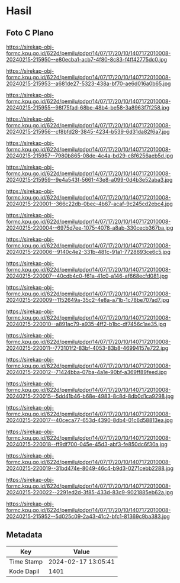 # Hasil

## Foto C Plano

https://sirekap-obj-formc.kpu.go.id/622d/pemilu/pdpr/14/07/17/20/10/1407172010008-20240215-215950--e80ecba1-acb7-4f80-8c83-f4ff42775dc0.jpg

https://sirekap-obj-formc.kpu.go.id/622d/pemilu/pdpr/14/07/17/20/10/1407172010008-20240215-215953--a681de27-5323-438a-bf70-ae6d016a0b65.jpg

https://sirekap-obj-formc.kpu.go.id/622d/pemilu/pdpr/14/07/17/20/10/1407172010008-20240215-215955--98f75fad-68be-48b4-be58-3a8963f7f258.jpg

https://sirekap-obj-formc.kpu.go.id/622d/pemilu/pdpr/14/07/17/20/10/1407172010008-20240215-215956--cf8bfd28-3845-4234-b539-6d31da82f6a7.jpg

https://sirekap-obj-formc.kpu.go.id/622d/pemilu/pdpr/14/07/17/20/10/1407172010008-20240215-215957--7980b865-08de-4c4a-bd29-c8f6256aeb5d.jpg

https://sirekap-obj-formc.kpu.go.id/622d/pemilu/pdpr/14/07/17/20/10/1407172010008-20240215-215959--9e4a543f-5661-43e8-a099-0d4b3e52aba3.jpg

https://sirekap-obj-formc.kpu.go.id/622d/pemilu/pdpr/14/07/17/20/10/1407172010008-20240215-220001--366c22db-0bec-4b67-acaf-9c245cd2ebc4.jpg

https://sirekap-obj-formc.kpu.go.id/622d/pemilu/pdpr/14/07/17/20/10/1407172010008-20240215-220004--6975d7ee-1075-4078-a8ab-330cecb367ba.jpg

https://sirekap-obj-formc.kpu.go.id/622d/pemilu/pdpr/14/07/17/20/10/1407172010008-20240215-220006--9140c4e2-331b-481c-91a1-7728693ce6c5.jpg

https://sirekap-obj-formc.kpu.go.id/622d/pemilu/pdpr/14/07/17/20/10/1407172010008-20240215-220007--40cdb4c0-f61a-41c0-a146-af668ecfd081.jpg

https://sirekap-obj-formc.kpu.go.id/622d/pemilu/pdpr/14/07/17/20/10/1407172010008-20240215-220009--1152649a-35c2-4e8a-a71b-1c78be707ad7.jpg

https://sirekap-obj-formc.kpu.go.id/622d/pemilu/pdpr/14/07/17/20/10/1407172010008-20240215-220010--a891ac79-a935-4ff2-b1bc-df7456c1ae35.jpg

https://sirekap-obj-formc.kpu.go.id/622d/pemilu/pdpr/14/07/17/20/10/1407172010008-20240215-220011--773101f2-83bf-4053-83b8-46994157e722.jpg

https://sirekap-obj-formc.kpu.go.id/622d/pemilu/pdpr/14/07/17/20/10/1407172010008-20240215-220012--71424bba-07ba-4a1e-90bf-a369ff89feed.jpg

https://sirekap-obj-formc.kpu.go.id/622d/pemilu/pdpr/14/07/17/20/10/1407172010008-20240215-220015--5dd41b46-b68e-4983-8c8d-8db0d1ca9298.jpg

https://sirekap-obj-formc.kpu.go.id/622d/pemilu/pdpr/14/07/17/20/10/1407172010008-20240215-220017--40ceca77-653d-4390-8db4-01c6d58813ea.jpg

https://sirekap-obj-formc.kpu.go.id/622d/pemilu/pdpr/14/07/17/20/10/1407172010008-20240215-220018--ff9df700-045e-45d3-abf3-fe850dc6f30a.jpg

https://sirekap-obj-formc.kpu.go.id/622d/pemilu/pdpr/14/07/17/20/10/1407172010008-20240215-220019--31bd474e-8049-46c4-b9d3-0271cebb2288.jpg

https://sirekap-obj-formc.kpu.go.id/622d/pemilu/pdpr/14/07/17/20/10/1407172010008-20240215-220022--2291ed2d-3f85-433d-83c9-9021885eb62a.jpg

https://sirekap-obj-formc.kpu.go.id/622d/pemilu/pdpr/14/07/17/20/10/1407172010008-20240215-215952--5d025c09-2a43-41c2-bfc1-81369c9ba383.jpg


## Metadata

| Key        | Value               |
| ---------- | ------------------- |
| Time Stamp | 2024-02-17 13:05:41 |
| Kode Dapil | 1401                |



